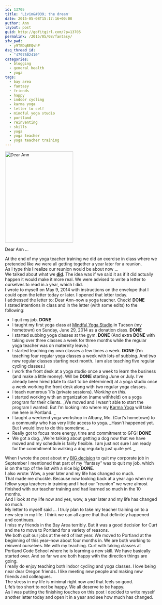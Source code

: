 ```yaml
---
id: 13705
title: 'Livin&#039; the dream'
date: 2015-05-08T15:17:16+00:00
author: Ann
layout: post
guid: http://gofitgirl.com/?p=13705
permalink: /2015/05/08/fantasy/
sfw_pwd:
  - y9TEDqBEQvhP
dsq_thread_id:
  - "4797502410"
categories:
  - blogging
  - general health
  - yoga
tags:
  - bay area
  - fantasy
  - friends
  - happy
  - indoor cycling
  - karma yoga
  - letter to self
  - mindful yoga studio
  - portland
  - reinventing
  - skills
  - yoga
  - yoga teacher
  - yoga teacher training
---
```

<div id="attachment_13725" style="width: 235px" class="wp-caption alignleft">
  <a href="http://gofitgirl.com/2015/05/fantasy/img_6513/" rel="attachment wp-att-13725"><img class="size-medium wp-image-13725" src="http://gofitgirl.com/wp-content/uploads/2015/05/IMG_6513-225x300.jpg" alt="Dear Ann" width="225" height="300" /></a>
  
  <p class="wp-caption-text">
    Dear Ann &#8230;
  </p>
</div>

  
At the end of my yoga teacher training we did an exercise in class where we pretended like we were all getting together a year later for a reunion.  
As I type this I realize our reunion would be about now &#8230;  
We talked about what we <span style="text-decoration: underline;"><strong>did</strong></span>. The idea was if we said it as if it did actually happen it would make it more real. We were advised to write a letter to ourselves to read in a year, which I did.  
I wrote to myself on May 9, 2014 with instructions on the envelope that I could open the letter today or later. I opened that letter today.  
I addressed the letter to: Dear Ann&#8211;now a yoga teacher. Check! **DONE**  
I stated intentions in class and in the letter (with some edits) to the following:

  * I quit my job. **DONE**
  * I taught my first yoga class at [Mindful Yoga Studio](http://www.mindfulyogatucson.com) in Tucson (my hometown) on Sunday, June 29, 2014 as a donation class. **DONE**
  * I started subbing yoga classes at the gym. **DONE** (And extra **DONE** with taking over three classes a week for three months while the regular yoga teacher was on maternity leave.)
  * I started teaching my own classes a few times a week. **DONE** (I&#8217;m teaching four regular yoga classes a week with lots of subbing. And two new regular classes starting next month. I am also teaching five regular cycling classes.)
  * I work the front desk at a yoga studio once a week to learn the business (and make a little money). Will be **DONE** starting June or July. I&#8217;ve already been hired (date to start to be determined) at a yoga studio once a week working the front desk along with two regular yoga classes.
  * I teach numerous 1:1s (private sessions). _Working on this._
  * I started working with an organization (name withheld) on a yoga program for their clients. _We moved and I wasn&#8217;t able to start the program I wanted. But I&#8217;m looking into where my [Karma Yoga](http://www.yogajournal.com/article/philosophy/do-yoga-do-good/) will take me here in Portland. _
  * I taught a weekend yoga workshop in Albany, Mo. (Curt&#8217;s hometown) to a community who has very little access to yoga. _Hasn&#8217;t happened yet. But I would love to do this sometime. _
  * Really got to focus more energy, time and commitment to GFG! **DONE**
  * We got a dog. _We&#8217;re talking about getting a dog now that we have moved and my schedule is fairly flexible. I am just not sure I am ready for the commitment to walking a dog regularly just quite yet. _

When I wrote the post about my [BIG decision](http://gofitgirl.com/2014/09/big/) to quit my corporate job in September I mentioned that part of my &#8220;fantasy&#8221; was to quit my job, which is on the top of the list with a nice big **DONE**.  
I also wrote: Wow, a year later and my life has changed so much.  
That made me chuckle. Because now looking back at a year ago when my fellow yoga teachers in training and I had our &#8220;reunion&#8221; we were almost finished with our teacher training and had learned so much in the 10 months.  
And I look at my life now and yes, wow, a year later and my life has changed so much.  
My letter to myself said &#8230; I truly plan to take my teacher training on to a new step in my life. I think we can all agree that that definitely happened and continues.  
I miss my friends in the Bay Area terribly. But it was a good decision for Curt and me to move to Portland for a variety of reasons.  
We both quit our jobs at the end of last year. We moved to Portland at the beginning of this year&#8211;now about four months in. We are both working to reinvent ourselves. Me with my teaching. Curt with taking classes at Portland Code School where he is learning a new skill. We have basically started over. And so far we are both happy with the direction things are going.  
I really do enjoy teaching both indoor cycling and yoga classes. I love being near dear Oregon friends. I like meeting new people and making new friends and colleagues.  
The stress in my life is minimal right now and that feels so good.  
Life&#8217;s too short to not be happy. We all deserve to be happy.  
As I was putting the finishing touches on this post I decided to write myself another letter today and open it in a year and see how much has changed.